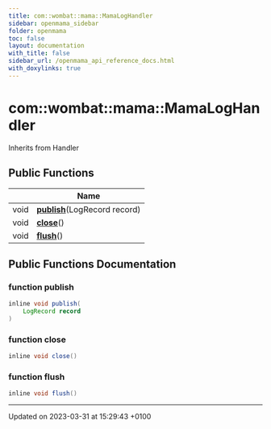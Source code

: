 ```yaml
---
title: com::wombat::mama::MamaLogHandler
sidebar: openmama_sidebar
folder: openmama
toc: false
layout: documentation
with_title: false
sidebar_url: /openmama_api_reference_docs.html
with_doxylinks: true
---
```


# com::wombat::mama::MamaLogHandler





Inherits from Handler

## Public Functions

|                | Name           |
| -------------- | -------------- |
| void | **[publish](classcom_1_1wombat_1_1mama_1_1MamaLogHandler.html#function-publish)**(LogRecord record) |
| void | **[close](classcom_1_1wombat_1_1mama_1_1MamaLogHandler.html#function-close)**() |
| void | **[flush](classcom_1_1wombat_1_1mama_1_1MamaLogHandler.html#function-flush)**() |

## Public Functions Documentation

### function publish

```java
inline void publish(
    LogRecord record
)
```


### function close

```java
inline void close()
```


### function flush

```java
inline void flush()
```


-------------------------------

Updated on 2023-03-31 at 15:29:43 +0100